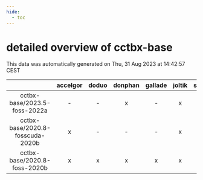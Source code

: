 ```yaml
---
hide:
  - toc
---
```


detailed overview of cctbx-base
===============================


This data was automatically generated on Thu, 31 Aug 2023 at 14:42:57 CEST  

| |accelgor|doduo|donphan|gallade|joltik|skitty|swalot|victini|
| :---: | :---: | :---: | :---: | :---: | :---: | :---: | :---: | :---: |
|cctbx-base/2023.5-foss-2022a|-|-|x|-|x|-|-|-|
|cctbx-base/2020.8-fosscuda-2020b|x|-|-|-|x|-|-|-|
|cctbx-base/2020.8-foss-2020b|x|x|x|x|x|x|x|x|
